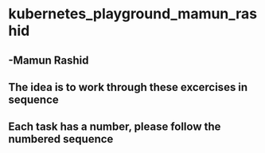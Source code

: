 #
# kubernetes_playground_mamun_rashid
##   -Mamun Rashid
##
## The idea is to work through these excercises in sequence 
##
## Each task has a number, please follow the numbered sequence 
##
